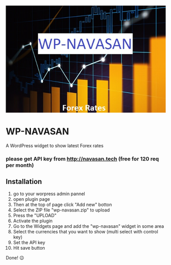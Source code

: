 ![Screenshot](wp-navasan.jpg)
# WP-NAVASAN 
A WordPress widget to show latest Forex rates 
### please get API key from http://navasan.tech (free for 120 req per month)

## Installation
1. go to your worpress admin pannel
2. open plugin page
3. Then at the top of page click "Add new" botton
4. Select the ZIP file "wp-navasan.zip" to upload
5. Press the "UPLOAD"
6. Activate the plugin
7. Go to the Widgets page and add the "wp-navasan" widget in some area
8. Select the currencies that you want to show (multi select with control key)
9. Set the API key
10. Hit save button

 Done! :wink:

